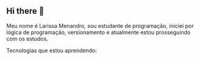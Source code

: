## Hi there 👋

Meu nome é Larissa Menandro, sou estudante de programação, iniciei por lógica de programação, versionamento e atualmente estou prosseguindo com os estudos.

<p font-size:75px, font-weight:700>Tecnologias que estou aprendendo:</p>
